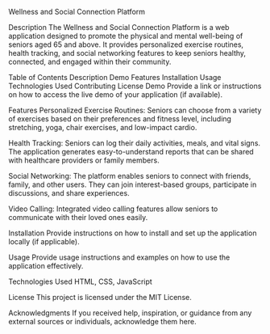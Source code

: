 Wellness and Social Connection Platform


Description
The Wellness and Social Connection Platform is a web application designed to promote the physical and mental well-being of seniors aged 65 and above. It provides personalized exercise routines, health tracking, and social networking features to keep seniors healthy, connected, and engaged within their community.

Table of Contents
Description
Demo
Features
Installation
Usage
Technologies Used
Contributing
License
Demo
Provide a link or instructions on how to access the live demo of your application (if available).

Features
Personalized Exercise Routines: Seniors can choose from a variety of exercises based on their preferences and fitness level, including stretching, yoga, chair exercises, and low-impact cardio.

Health Tracking: Seniors can log their daily activities, meals, and vital signs. The application generates easy-to-understand reports that can be shared with healthcare providers or family members.

Social Networking: The platform enables seniors to connect with friends, family, and other users. They can join interest-based groups, participate in discussions, and share experiences.

Video Calling: Integrated video calling features allow seniors to communicate with their loved ones easily.

Installation
Provide instructions on how to install and set up the application locally (if applicable).

Usage
Provide usage instructions and examples on how to use the application effectively.

Technologies Used
HTML, CSS, JavaScript


License
This project is licensed under the MIT License.

Acknowledgments
If you received help, inspiration, or guidance from any external sources or individuals, acknowledge them here.
